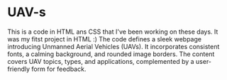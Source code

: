 # UAV-s
This is a code in HTML ans CSS that I've been working on these days. It was my fitst project in HTML :)
The code defines a sleek webpage introducing Unmanned Aerial Vehicles (UAVs). It incorporates consistent fonts, a calming background, and rounded image borders. The content covers UAV topics, types, and applications, complemented by a user-friendly form for feedback. 
